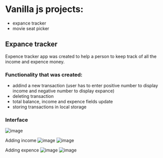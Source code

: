 # Vanilla js projects:
* expance tracker
* movie seat picker

## Expance tracker
Expence tracker app was created to help a person to keep track of all the income and expence money.
### Functionality that was created:
* addind a new transaction (user has to enter positive number to display income and negative number to display expance)
* deleting transaction
* total balance, income and expence fields update
* storing transactions in local storage
### Interface
![image](https://user-images.githubusercontent.com/74618788/134355070-33853b60-949e-435c-b1a2-3f8f953a3d81.png)

Adding income
![image](https://user-images.githubusercontent.com/74618788/134355677-d9984802-c142-4662-9b08-183e9455a03a.png)
![image](https://user-images.githubusercontent.com/74618788/134355756-73279aa2-ae52-4290-a3c6-38a95e95a11f.png)

Adding expence
![image](https://user-images.githubusercontent.com/74618788/134355982-91dcec98-a022-40cf-85d1-d405bce92084.png)
![image](https://user-images.githubusercontent.com/74618788/134356046-3e01e91b-7769-4e18-9ae2-c15aa35a7964.png)



